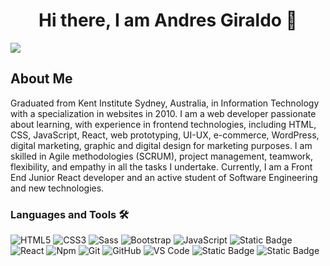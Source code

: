<div align="center">
<h1 align="center">Hi there, I am Andres Giraldo 👋</h1>
</div>

<img src="https://dualconnection.com.co/wp-content/uploads/2024/07/banner-git.jpg">

## About Me

Graduated from Kent Institute Sydney, Australia, in Information Technology with a specialization in websites in 2010. I am a web developer passionate about learning, with experience in frontend technologies, including HTML, CSS, JavaScript, React, web prototyping, UI-UX, e-commerce, WordPress, digital marketing, graphic and digital design for marketing purposes. I am skilled in Agile methodologies (SCRUM), project management, teamwork, flexibility, and empathy in all the tasks I undertake. Currently, I am a Front End Junior React developer and an active student of Software Engineering and new technologies.

### Languages and Tools 🛠 



![HTML5](https://img.shields.io/badge/-HTML5-%23E44D27?style=flat-square&logo=html5&logoColor=ffffff)
![CSS3](https://img.shields.io/badge/-CSS3-%231572B6?style=flat-square&logo=css3)
![Sass](https://img.shields.io/badge/-Sass-%23CC6699?style=flat-square&logo=sass&logoColor=ffffff)
![Bootstrap](https://img.shields.io/badge/-Bootstrap-563D7C?style=flat-square&logo=Bootstrap)
![JavaScript](https://img.shields.io/badge/-JavaScript-%23F7DF1C?style=flat-square&logo=javascript&logoColor=000000&labelColor=%23F7DF1C&color=%23FFCE5A)
![Static Badge](https://img.shields.io/badge/Typescript-%232F74C0?logo=typescript&logoColor=white)
![React](https://img.shields.io/badge/-React-61DAFB?style=flat-square&logo=react&logoColor=ffffff)
![Npm](https://img.shields.io/badge/-npm-CB3837?style=flat-square&logo=npm)
![Git](https://img.shields.io/badge/-Git-%23F05032?style=flat-square&logo=git&logoColor=%23ffffff)
![GitHub](https://img.shields.io/badge/-GitHub-181717?style=flat-square&logo=github)
![VS Code](http://img.shields.io/badge/-VS%20Code-007ACC?style=flat-square&logo=visual-studio-code&logoColor=ffffff)
![Static Badge](https://img.shields.io/badge/wordpress-%2321759B?logo=wordpress&logoColor=white)
![Static Badge](https://img.shields.io/badge/prestashop-%23DF0067?logo=prestashop&logoColor=white)



<!--
**jag8210/jag8210** is a ✨ _special_ ✨ repository because its `README.md` (this file) appears on your GitHub profile.

Here are some ideas to get you started:

- 🔭 I’m currently working on ...
- 🌱 I’m currently learning ...
- 👯 I’m looking to collaborate on ...
- 🤔 I’m looking for help with ...
- 💬 Ask me about ...
- 📫 How to reach me: ...
- 😄 Pronouns: ...
- ⚡ Fun fact: ...
-->
